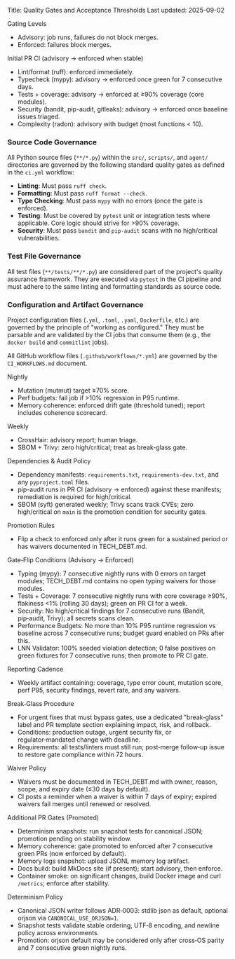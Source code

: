 Title: Quality Gates and Acceptance Thresholds
Last updated: 2025-09-02

Gating Levels
- Advisory: job runs, failures do not block merges.
- Enforced: failures block merges.

Initial PR CI (advisory → enforced when stable)
- Lint/format (ruff): enforced immediately.
- Typecheck (mypy): advisory → enforced once green for 7 consecutive days.
- Tests + coverage: advisory → enforced at ≥90% coverage (core modules).
- Security (bandit, pip-audit, gitleaks): advisory → enforced once baseline issues triaged.
- Complexity (radon): advisory with budget (most functions < 10).

### Source Code Governance

All Python source files (`**/*.py`) within the `src/`, `scripts/`, and `agent/` directories are governed by the following standard quality gates as defined in the `ci.yml` workflow:

- **Linting**: Must pass `ruff check`.
- **Formatting**: Must pass `ruff format --check`.
- **Type Checking**: Must pass `mypy` with no errors (once the gate is enforced).
- **Testing**: Must be covered by `pytest` unit or integration tests where applicable. Core logic should strive for >90% coverage.
- **Security**: Must pass `bandit` and `pip-audit` scans with no high/critical vulnerabilities.

### Test File Governance

All test files (`**/tests/**/*.py`) are considered part of the project's quality assurance framework. They are executed via `pytest` in the CI pipeline and must adhere to the same linting and formatting standards as source code.

### Configuration and Artifact Governance

Project configuration files (`.yml`, `.toml`, `.yaml`, `Dockerfile`, etc.) are governed by the principle of "working as configured." They must be parsable and are validated by the CI jobs that consume them (e.g., the `docker build` and `commitlint` jobs).

All GitHub workflow files (`.github/workflows/*.yml`) are governed by the `CI_WORKFLOWS.md` document.

Nightly
- Mutation (mutmut) target ≥70% score.
- Perf budgets: fail job if >10% regression in P95 runtime.
- Memory coherence: enforced drift gate (threshold tuned); report includes coherence scorecard.

Weekly
- CrossHair: advisory report; human triage.
- SBOM + Trivy: zero high/critical; treat as break-glass gate.

Dependencies & Audit Policy
- Dependency manifests: `requirements.txt`, `requirements-dev.txt`, and any `pyproject.toml` files.
- pip-audit runs in PR CI (advisory → enforced) against these manifests; remediation is required for high/critical.
- SBOM (syft) generated weekly; Trivy scans track CVEs; zero high/critical on `main` is the promotion condition for security gates.

Promotion Rules
- Flip a check to enforced only after it runs green for a sustained period or has waivers documented in TECH_DEBT.md.

Gate‑Flip Conditions (Advisory → Enforced)
- Typing (mypy): 7 consecutive nightly runs with 0 errors on target modules; TECH_DEBT.md contains no open typing waivers for those modules.
- Tests + Coverage: 7 consecutive nightly runs with core coverage ≥90%, flakiness <1% (rolling 30 days); green on PR CI for a week.
- Security: No high/critical findings for 7 consecutive runs (Bandit, pip‑audit, Trivy); all secrets scans clean.
- Performance Budgets: No more than 10% P95 runtime regression vs baseline across 7 consecutive runs; budget guard enabled on PRs after this.
- LNN Validator: 100% seeded violation detection; 0 false positives on green fixtures for 7 consecutive runs; then promote to PR CI gate.

Reporting Cadence
- Weekly artifact containing: coverage, type error count, mutation score, perf P95, security findings, revert rate, and any waivers.

Break‑Glass Procedure
- For urgent fixes that must bypass gates, use a dedicated "break‑glass" label and PR template section explaining impact, risk, and rollback.
- Conditions: production outage, urgent security fix, or regulator‑mandated change with deadline.
- Requirements: all tests/linters must still run; post‑merge follow‑up issue to restore gate compliance within 72 hours.

Waiver Policy
- Waivers must be documented in TECH_DEBT.md with owner, reason, scope, and expiry date (≤30 days by default).
- CI posts a reminder when a waiver is within 7 days of expiry; expired waivers fail merges until renewed or resolved.


Additional PR Gates (Promoted)
- Determinism snapshots: run snapshot tests for canonical JSON; promotion pending on stability window.
- Memory coherence: gate promoted to enforced after 7 consecutive green PRs (now enforced by default).
- Memory logs snapshot: upload JSONL memory log artifact.
- Docs build: build MkDocs site (if present); start advisory, then enforce.
- Container smoke: on significant changes, build Docker image and curl `/metrics`; enforce after stability.
 
Determinism Policy
- Canonical JSON writer follows ADR‑0003: stdlib json as default, optional orjson via `CANONICAL_USE_ORJSON=1`.
- Snapshot tests validate stable ordering, UTF‑8 encoding, and newline policy across environments.
- Promotion: orjson default may be considered only after cross‑OS parity and 7 consecutive green nightly runs.
